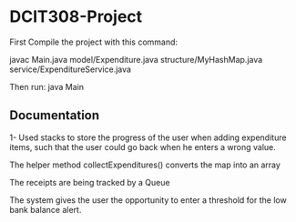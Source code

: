 # DCIT308-Project

First Compile the project with this command:

javac Main.java model/Expenditure.java structure/MyHashMap.java service/ExpenditureService.java


Then run:
java Main



## Documentation
1- Used stacks to store the progress of the user when adding expenditure items, such that the user could go back when he enters a wrong value. 

The helper method collectExpenditures() converts the map into an array

The receipts are being tracked by a Queue

The system gives the user the opportunity to enter a threshold for the low bank balance alert.